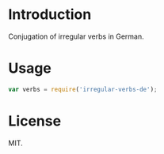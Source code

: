 # Introduction
Conjugation of irregular verbs in German.
# Usage
```js
var verbs = require('irregular-verbs-de');
```
# License
MIT.
